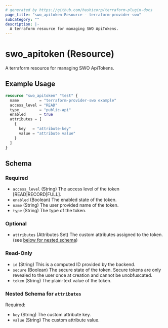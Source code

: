 ```yaml
---
# generated by https://github.com/hashicorp/terraform-plugin-docs
page_title: "swo_apitoken Resource - terraform-provider-swo"
subcategory: ""
description: |-
  A terraform resource for managing SWO ApiTokens.
---
```


# swo_apitoken (Resource)

A terraform resource for managing SWO ApiTokens.

## Example Usage

```terraform
resource "swo_apitoken" "test" {
  name         = "terraform-provider-swo example"
  access_level = "READ"
  type         = "public-api"
  enabled      = true
  attributes = [
    {
      key   = "attribute-key"
      value = "attribute value"
    }
  ]
}
```

<!-- schema generated by tfplugindocs -->
## Schema

### Required

- `access_level` (String) The access level of the token [READ|RECORD|FULL].
- `enabled` (Boolean) The enabled state of the token.
- `name` (String) The user provided name of the token.
- `type` (String) The type of the token.

### Optional

- `attributes` (Attributes Set) The custom attributes assigned to the token. (see [below for nested schema](#nestedatt--attributes))

### Read-Only

- `id` (String) This is a computed ID provided by the backend.
- `secure` (Boolean) The secure state of the token. Secure tokens are only revealed to the user once at creation and cannot be unobfuscated.
- `token` (String) The plain-text value of the token.

<a id="nestedatt--attributes"></a>
### Nested Schema for `attributes`

Required:

- `key` (String) The custom attribute key.
- `value` (String) The custom attribute value.

